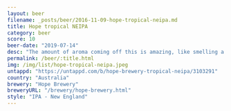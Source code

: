 ```yaml
---
layout: beer
filename: _posts/beer/2016-11-09-hope-tropical-neipa.md
title: Hope tropical NEIPA
category: beer
score: 10
beer-date: "2019-07-14"
desc: "The amount of aroma coming off this is amazing, like smelling a fresh pineapple🍍. Taste is completely smooth and the bitterness is barely detectable. Even with food all the taste comes through"
permalink: /beer/:title.html
img: /img/list/hope-tropical-neipa.jpeg
untappd: "https://untappd.com/b/hope-brewery-tropical-neipa/3103291"
country: "Australia"
brewery: "Hope Brewery"
breweryURL: "/brewery/hope-brewery.html"
style: "IPA - New England"
---
```

